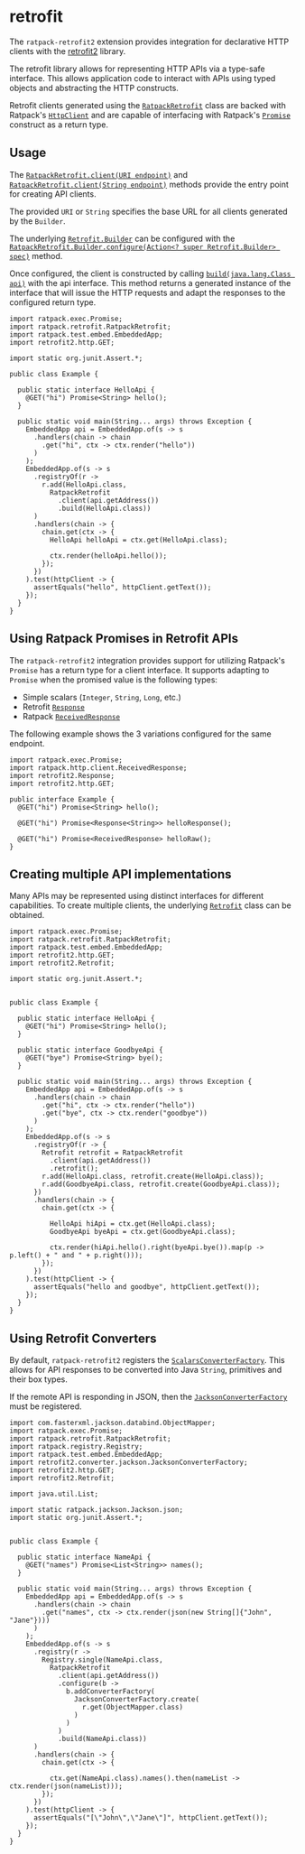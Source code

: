 # retrofit

The `ratpack-retrofit2` extension provides integration for declarative HTTP clients with the [retrofit2](http://square.github.io/retrofit) library.

The retrofit library allows for representing HTTP APIs via a type-safe interface.
This allows application code to interact with APIs using typed objects and abstracting the HTTP constructs.

Retrofit clients generated using the [`RatpackRetrofit`](api/ratpack/retrofit/RatpackRetrofit.html) class are backed with
Ratpack's [`HttpClient`](api/ratpack/http/client/HttpClient.html) and are capable of interfacing with 
Ratpack's [`Promise`](api/ratpack/exec/Promise.html) construct as a return type.


## Usage

The [`RatpackRetrofit.client(URI endpoint)`](api/ratpack/retrofit/RatpackRetrofit.html#client-java.net.URI-) and 
[`RatpackRetrofit.client(String endpoint)`](api/ratpack/retrofit/RatpackRetrofit.html#client-java.lang.String-)
methods provide the entry point for creating API clients.

The provided `URI` or `String` specifies the base URL for all clients generated by the `Builder`.

The underlying [`Retrofit.Builder`](https://square.github.io/retrofit/2.x/retrofit/retrofit2/Retrofit.Builder.html) can be configured
with the [`RatpackRetrofit.Builder.configure(Action<? super Retrofit.Builder> spec)`](api/ratpack/retrofit/RatpackRetrofit.Builder.html#configure-ratpack.func.Action-) method.

Once configured, the client is constructed by calling [`build(java.lang.Class api)`](api/ratpack/retrofit/RatpackRetrofit.Builder.html#build-java.lang.Class-)
with the api interface. 
This method returns a generated instance of the interface that will issue the HTTP requests and adapt the responses to the
configured return type.

```language-java
import ratpack.exec.Promise;
import ratpack.retrofit.RatpackRetrofit;
import ratpack.test.embed.EmbeddedApp;
import retrofit2.http.GET;

import static org.junit.Assert.*;

public class Example {

  public static interface HelloApi {
    @GET("hi") Promise<String> hello();
  }

  public static void main(String... args) throws Exception {
    EmbeddedApp api = EmbeddedApp.of(s -> s
      .handlers(chain -> chain
        .get("hi", ctx -> ctx.render("hello"))
      )
    );
    EmbeddedApp.of(s -> s
      .registryOf(r -> 
        r.add(HelloApi.class,
          RatpackRetrofit
            .client(api.getAddress())
            .build(HelloApi.class))
      )
      .handlers(chain -> {
        chain.get(ctx -> {
          HelloApi helloApi = ctx.get(HelloApi.class);
            
          ctx.render(helloApi.hello());
        });
      })
    ).test(httpClient -> {
      assertEquals("hello", httpClient.getText());
    });
  }
}
```

## Using Ratpack Promises in Retrofit APIs

The `ratpack-retrofit2` integration provides support for utilizing Ratpack's `Promise` has a return type for a client interface.
It supports adapting to `Promise` when the promised value is the following types:

* Simple scalars (`Integer`, `String`, `Long`, etc.)
* Retrofit [`Response`](https://square.github.io/retrofit/2.x/retrofit/retrofit2/Response.html)
* Ratpack [`ReceivedResponse`](api/ratpack/http/client/ReceivedResponse.html)

The following example shows the 3 variations configured for the same endpoint.

```language-java
import ratpack.exec.Promise;
import ratpack.http.client.ReceivedResponse;
import retrofit2.Response;
import retrofit2.http.GET;

public interface Example {
  @GET("hi") Promise<String> hello();
  
  @GET("hi") Promise<Response<String>> helloResponse();
  
  @GET("hi") Promise<ReceivedResponse> helloRaw();
}
```

## Creating multiple API implementations

Many APIs may be represented using distinct interfaces for different capabilities. 
To create multiple clients, the underlying [`Retrofit`](https://square.github.io/retrofit/2.x/retrofit/retrofit2/Retrofit.html) class can be obtained.

```language-java
import ratpack.exec.Promise;
import ratpack.retrofit.RatpackRetrofit;
import ratpack.test.embed.EmbeddedApp;
import retrofit2.http.GET;
import retrofit2.Retrofit;

import static org.junit.Assert.*;

  
public class Example {

  public static interface HelloApi {
    @GET("hi") Promise<String> hello();
  }
  
  public static interface GoodbyeApi {
    @GET("bye") Promise<String> bye();
  }

  public static void main(String... args) throws Exception {
    EmbeddedApp api = EmbeddedApp.of(s -> s
      .handlers(chain -> chain
        .get("hi", ctx -> ctx.render("hello"))
        .get("bye", ctx -> ctx.render("goodbye"))
      )
    );
    EmbeddedApp.of(s -> s
      .registryOf(r -> {
        Retrofit retrofit = RatpackRetrofit
          .client(api.getAddress())
          .retrofit();
        r.add(HelloApi.class, retrofit.create(HelloApi.class));
        r.add(GoodbyeApi.class, retrofit.create(GoodbyeApi.class));
      })
      .handlers(chain -> {
        chain.get(ctx -> {
            
          HelloApi hiApi = ctx.get(HelloApi.class);
          GoodbyeApi byeApi = ctx.get(GoodbyeApi.class);
            
          ctx.render(hiApi.hello().right(byeApi.bye()).map(p -> p.left() + " and " + p.right()));
        });
      })
    ).test(httpClient -> {
      assertEquals("hello and goodbye", httpClient.getText());
    });
  }
}
```

## Using Retrofit Converters

By default, `ratpack-retrofit2` registers the [`ScalarsConverterFactory`](http://square.github.io/retrofit/2.x/converter-scalars/retrofit2/converter/scalars/ScalarsConverterFactory.html).
This allows for API responses to be converted into Java `String`, primitives and their box types.

If the remote API is responding in JSON, then the [`JacksonConverterFactory`](http://square.github.io/retrofit/2.x/converter-jackson/retrofit2/converter/jackson/JacksonConverterFactory.html) must be registered.

```language-java
import com.fasterxml.jackson.databind.ObjectMapper;
import ratpack.exec.Promise;
import ratpack.retrofit.RatpackRetrofit;
import ratpack.registry.Registry;
import ratpack.test.embed.EmbeddedApp;
import retrofit2.converter.jackson.JacksonConverterFactory;
import retrofit2.http.GET;
import retrofit2.Retrofit;

import java.util.List;

import static ratpack.jackson.Jackson.json;
import static org.junit.Assert.*;

  
public class Example {

  public static interface NameApi {
    @GET("names") Promise<List<String>> names();
  }

  public static void main(String... args) throws Exception {
    EmbeddedApp api = EmbeddedApp.of(s -> s
      .handlers(chain -> chain
        .get("names", ctx -> ctx.render(json(new String[]{"John", "Jane"})))
      )
    );
    EmbeddedApp.of(s -> s
      .registry(r -> 
        Registry.single(NameApi.class, 
          RatpackRetrofit
            .client(api.getAddress())
            .configure(b -> 
              b.addConverterFactory(
                JacksonConverterFactory.create(
                  r.get(ObjectMapper.class)
                )
              )
            )
            .build(NameApi.class))
      )
      .handlers(chain -> {
        chain.get(ctx -> {
            
          ctx.get(NameApi.class).names().then(nameList -> ctx.render(json(nameList)));  
        });
      })
    ).test(httpClient -> {
      assertEquals("[\"John\",\"Jane\"]", httpClient.getText());
    });
  }
}
```



